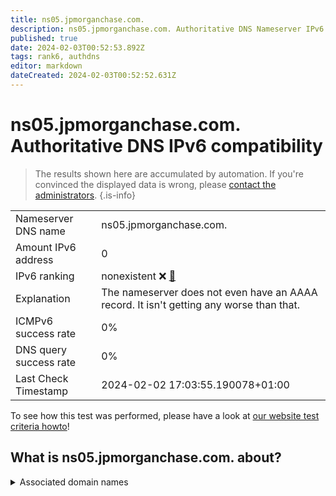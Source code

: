 ```yaml
---
title: ns05.jpmorganchase.com.
description: ns05.jpmorganchase.com. Authoritative DNS Nameserver IPv6 compatibility
published: true
date: 2024-02-03T00:52:53.892Z
tags: rank6, authdns
editor: markdown
dateCreated: 2024-02-03T00:52:52.631Z
---
```


# ns05.jpmorganchase.com. Authoritative DNS IPv6 compatibility

> The results shown here are accumulated by automation. If you're convinced the displayed data is wrong, please [contact the administrators](/howto/chat). 
{.is-info}




|   |   |
| - | - |
| Nameserver DNS name | ns05.jpmorganchase.com.
| Amount IPv6 address | 0
| IPv6 ranking | nonexistent :x: [🔗](/howto/ranking) |
| Explanation | The nameserver does not even have an AAAA record. It isn't getting any worse than that. |
| ICMPv6 success rate | 0%|
| DNS query success rate | 0% |
| Last Check Timestamp | 2024-02-02 17:03:55.190078+01:00 |

To see how this test was performed, please have a look at [our website test criteria howto](/howto/testcriteria/authdns)!


## What is ns05.jpmorganchase.com. about?






<details>
<summary>Associated domain names</summary>

www.jpmorganchase.com

</details>
